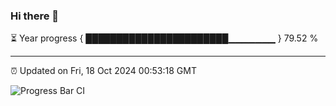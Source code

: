 ### Hi there 👋

⏳ Year progress { ███████████████████████▁▁▁▁▁▁▁ } 79.52 %

---

⏰ Updated on Fri, 18 Oct 2024 00:53:18 GMT

![Progress Bar CI](https://github.com/code-lakshay/GitHub-Actions-Demo/workflows/Progress%20Bar%20CI/badge.svg)
